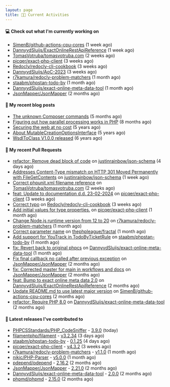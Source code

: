 ```yaml
---
layout: page
title: 👨‍💻 Current Activities
---
```


#### 💻 Check out what I'm currently working on

- [SimenB/github-actions-cpu-cores](https://github.com/SimenB/github-actions-cpu-cores) (1 week ago)
- [DannyvdSluijs/ExactOnlineRestApiReference](https://github.com/DannyvdSluijs/ExactOnlineRestApiReference) (1 week ago)
- [TomasVotruba/tomasvotruba.com](https://github.com/TomasVotruba/tomasvotruba.com) (2 weeks ago)
- [picqer/exact-php-client](https://github.com/picqer/exact-php-client) (3 weeks ago)
- [Redocly/redocly-cli-cookbook](https://github.com/Redocly/redocly-cli-cookbook) (3 weeks ago)
- [DannyvdSluijs/AoC-2023](https://github.com/DannyvdSluijs/AoC-2023) (3 weeks ago)
- [r7kamura/redocly-problem-matchers](https://github.com/r7kamura/redocly-problem-matchers) (1 month ago)
- [staabm/phpstan-todo-by](https://github.com/staabm/phpstan-todo-by) (1 month ago)
- [DannyvdSluijs/exact-online-meta-data-tool](https://github.com/DannyvdSluijs/exact-online-meta-data-tool) (1 month ago)
- [JsonMapper/JsonMapper](https://github.com/JsonMapper/JsonMapper) (2 months ago)


#### 📜 My recent blog posts

- [The unknown Composer commands](/2023/08/25/the-unknown-composer-commands.html) (5 months ago)
- [Figuring out how parallel processing works in PHP](/2023/06/21/figuring-out-how-parallel-processing-works-in-php.html) (8 months ago)
- [Securing the web at no cost](/2019/02/04/securing-the-web-at-no-cost.html) (5 years ago)
- [About MutableCreationOptionsInterface](/2018/10/15/about-mutable-creation-options-interface.html) (5 years ago)
- [WsdlToClass V1.0.0 released](/2018/01/11/wsdl-to-class-v1-0-0.html) (6 years ago)

#### 🔨 My recent Pull Requests

- [refactor: Remove dead block of code](https://github.com/justinrainbow/json-schema/pull/710) on [justinrainbow/json-schema](https://github.com/justinrainbow/json-schema) (4 days ago)
- [Addresses Content-Type mismatch on HTTP 301 Moved Permanently with FileGetContents](https://github.com/justinrainbow/json-schema/pull/709) on [justinrainbow/json-schema](https://github.com/justinrainbow/json-schema) (1 week ago)
- [Correct phpunit.xml filename reference](https://github.com/TomasVotruba/tomasvotruba.com/pull/1452) on [TomasVotruba/tomasvotruba.com](https://github.com/TomasVotruba/tomasvotruba.com) (2 weeks ago)
- [feat: Update to documentation d.d. 23-02-2024](https://github.com/picqer/exact-php-client/pull/635) on [picqer/exact-php-client](https://github.com/picqer/exact-php-client) (3 weeks ago)
- [Correct typo](https://github.com/Redocly/redocly-cli-cookbook/pull/26) on [Redocly/redocly-cli-cookbook](https://github.com/Redocly/redocly-cli-cookbook) (3 weeks ago)
- [Add initial values for type properties.](https://github.com/picqer/exact-php-client/pull/634) on [picqer/exact-php-client](https://github.com/picqer/exact-php-client) (1 month ago)
- [Change Node.js runtime version from 12 to 20](https://github.com/r7kamura/redocly-problem-matchers/pull/1) on [r7kamura/redocly-problem-matchers](https://github.com/r7kamura/redocly-problem-matchers) (1 month ago)
- [Correct parameter name](https://github.com/thephpleague/fractal/pull/566) on [thephpleague/fractal](https://github.com/thephpleague/fractal) (1 month ago)
- [Add support for YouTrack in TodoByTicketRule](https://github.com/staabm/phpstan-todo-by/pull/51) on [staabm/phpstan-todo-by](https://github.com/staabm/phpstan-todo-by) (1 month ago)
- [fix: Revert back to original phpcs](https://github.com/DannyvdSluijs/exact-online-meta-data-tool/pull/196) on [DannyvdSluijs/exact-online-meta-data-tool](https://github.com/DannyvdSluijs/exact-online-meta-data-tool) (1 month ago)
- [Fix final callback no called after previous exception](https://github.com/JsonMapper/JsonMapper/pull/175) on [JsonMapper/JsonMapper](https://github.com/JsonMapper/JsonMapper) (2 months ago)
- [fix: Corrected master for main in workflows and docs](https://github.com/JsonMapper/JsonMapper/pull/174) on [JsonMapper/JsonMapper](https://github.com/JsonMapper/JsonMapper) (2 months ago)
- [feat: Bump to exact online meta data 2.0](https://github.com/DannyvdSluijs/ExactOnlineRestApiReference/pull/122) on [DannyvdSluijs/ExactOnlineRestApiReference](https://github.com/DannyvdSluijs/ExactOnlineRestApiReference) (2 months ago)
- [Update README.md to use latest major version](https://github.com/SimenB/github-actions-cpu-cores/pull/51) on [SimenB/github-actions-cpu-cores](https://github.com/SimenB/github-actions-cpu-cores) (2 months ago)
- [refactor: Require PHP 8.0](https://github.com/DannyvdSluijs/exact-online-meta-data-tool/pull/194) on [DannyvdSluijs/exact-online-meta-data-tool](https://github.com/DannyvdSluijs/exact-online-meta-data-tool) (2 months ago)


#### 🔭 Latest releases I've contributed to

- [PHPCSStandards/PHP_CodeSniffer](https://github.com/PHPCSStandards/PHP_CodeSniffer) - [3.9.0](https://github.com/PHPCSStandards/PHP_CodeSniffer/releases/tag/3.9.0) (today)
- [filamentphp/filament](https://github.com/filamentphp/filament) - [v3.2.34](https://github.com/filamentphp/filament/releases/tag/v3.2.34) (3 days ago)
- [staabm/phpstan-todo-by](https://github.com/staabm/phpstan-todo-by) - [0.1.25](https://github.com/staabm/phpstan-todo-by/releases/tag/0.1.25) (4 days ago)
- [picqer/exact-php-client](https://github.com/picqer/exact-php-client) - [v4.3.2](https://github.com/picqer/exact-php-client/releases/tag/v4.3.2) (3 weeks ago)
- [r7kamura/redocly-problem-matchers](https://github.com/r7kamura/redocly-problem-matchers) - [v1.1.0](https://github.com/r7kamura/redocly-problem-matchers/releases/tag/v1.1.0) (1 month ago)
- [nikic/PHP-Parser](https://github.com/nikic/PHP-Parser) - [v5.0.0](https://github.com/nikic/PHP-Parser/releases/tag/v5.0.0) (1 month ago)
- [pdepend/pdepend](https://github.com/pdepend/pdepend) - [2.16.2](https://github.com/pdepend/pdepend/releases/tag/2.16.2) (2 months ago)
- [JsonMapper/JsonMapper](https://github.com/JsonMapper/JsonMapper) - [2.21.0](https://github.com/JsonMapper/JsonMapper/releases/tag/2.21.0) (2 months ago)
- [DannyvdSluijs/exact-online-meta-data-tool](https://github.com/DannyvdSluijs/exact-online-meta-data-tool) - [2.0.0](https://github.com/DannyvdSluijs/exact-online-meta-data-tool/releases/tag/2.0.0) (2 months ago)
- [phpmd/phpmd](https://github.com/phpmd/phpmd) - [2.15.0](https://github.com/phpmd/phpmd/releases/tag/2.15.0) (2 months ago)